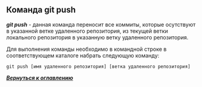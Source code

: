 ## Команда git push

***git push*** - данная команда переносит все коммиты, которые осутствуют в указанной ветке удаленного репозитория, из текущей ветки локального репозитория в указанную ветку удаленного репозитория.

Для выполнения команды необходимо в командной строке в соответствующем каталоге набрать следующую команду:

```bash=
git push [имя удаленного репозитория] [ветка удаленного репозитория]
```

[***Вернуться к оглавлению***](../readme.md)